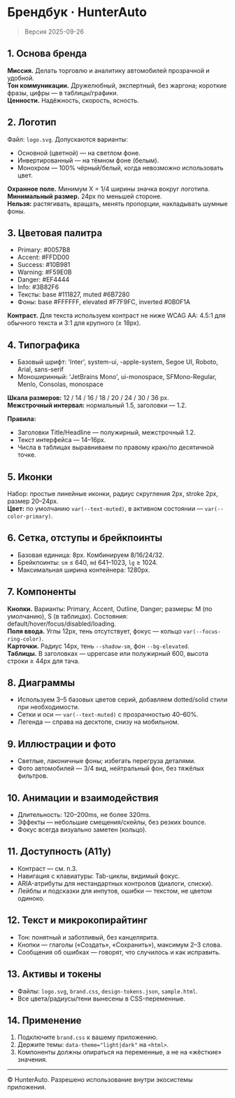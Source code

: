 # Брендбук · HunterAuto

> Версия 2025-09-26

## 1. Основа бренда
**Миссия.** Делать торговлю и аналитику автомобилей прозрачной и удобной.  
**Тон коммуникации.** Дружелюбный, экспертный, без жаргона; короткие фразы, цифры — в таблицы/графики.  
**Ценности.** Надёжность, скорость, ясность.

## 2. Логотип
Файл: `logo.svg`. Допускаются варианты:
- Основной (цветной) — на светлом фоне.
- Инвертированный — на тёмном фоне (белым).
- Монохром — 100% чёрный/белый, когда невозможно использовать цвет.

**Охранное поле.** Минимум X = 1/4 ширины значка вокруг логотипа.  
**Минимальный размер.** 24px по меньшей стороне.  
**Нельзя:** растягивать, вращать, менять пропорции, накладывать шумные фоны.

## 3. Цветовая палитра
- Primary: #0057B8
- Accent: #FFDD00
- Success: #10B981
- Warning: #F59E0B
- Danger: #EF4444
- Info: #3B82F6
- Тексты: base #111827, muted #6B7280
- Фоны: base #FFFFFF, elevated #F7F9FC, inverted #0B0F1A

**Контраст.** Для текста используем контраст не ниже WCAG AA: 4.5:1 для обычного текста и 3:1 для крупного (≥ 18px).

## 4. Типографика
- Базовый шрифт: 'Inter', system-ui, -apple-system, Segoe UI, Roboto, Arial, sans-serif
- Моноширинный: 'JetBrains Mono', ui-monospace, SFMono-Regular, Menlo, Consolas, monospace

**Шкала размеров:** 12 / 14 / 16 / 18 / 20 / 24 / 30 / 36 px.  
**Межстрочный интервал:** нормальный 1.5, заголовки — 1.2.

**Правила:**
- Заголовки Title/Headline — полужирный, межстрочный 1.2.
- Текст интерфейса — 14–16px.
- Числа в таблицах выравниваем по правому краю/по десятичной точке.

## 5. Иконки
Набор: простые линейные иконки, радиус скругления 2px, stroke 2px, размер 20–24px.  
**Цвет:** по умолчанию `var(--text-muted)`, в активном состоянии — `var(--color-primary)`.

## 6. Сетка, отступы и брейкпоинты
- Базовая единица: 8px. Комбинируем 8/16/24/32.  
- Брейкпоинты: `sm` ≤ 640, `md` 641–1023, `lg` ≥ 1024.  
- Максимальная ширина контейнера: 1280px.

## 7. Компоненты
**Кнопки.** Варианты: Primary, Accent, Outline, Danger; размеры: M (по умолчанию), S (в таблицах). Состояния: default/hover/focus/disabled/loading.  
**Поля ввода.** Углы 12px, тень отсутствует, фокус — кольцо `var(--focus-ring-color)`.  
**Карточки.** Радиус 14px, тень `--shadow-sm`, фон `--bg-elevated`.  
**Таблицы.** В заголовках — uppercase или полужирный 600, высота строки ≥ 44px для тача.

## 8. Диаграммы
- Используем 3–5 базовых цветов серий, добавляем dotted/solid стили при необходимости.  
- Сетки и оси — `var(--text-muted)` с прозрачностью 40–60%.  
- Легенда — справа на десктопе, снизу на мобильном.

## 9. Иллюстрации и фото
- Светлые, лаконичные фоны; избегать перегруза деталями.  
- Фото автомобилей — 3/4 вид, нейтральный фон, без тяжёлых фильтров.

## 10. Анимации и взаимодействия
- Длительность: 120–200ms, не более 320ms.  
- Эффекты — небольшие смещения/скейлы, без резких bounce.  
- Фокус всегда визуально заметен (кольцо).

## 11. Доступность (A11y)
- Контраст — см. п.3.  
- Навигация с клавиатуры: Tab-циклы, видимый фокус.  
- ARIA-атрибуты для нестандартных контролов (диалоги, списки).  
- Лейблы и подсказки для инпутов, ошибки — текстом, не цветом одиноко.

## 12. Текст и микрокопирайтинг
- Тон: понятный и заботливый, без канцелярита.  
- Кнопки — глаголы («Создать», «Сохранить»), максимум 2–3 слова.  
- Сообщения об ошибках — говорят, что случилось и как исправить.

## 13. Активы и токены
- Файлы: `logo.svg`, `brand.css`, `design-tokens.json`, `sample.html`.  
- Все цвета/радиусы/тени вынесены в CSS-переменные.

## 14. Применение
1. Подключите `brand.css` к вашему приложению.  
2. Держите темы: `data-theme="light|dark"` на `<html>`.  
3. Компоненты должны опираться на переменные, а не на «жёсткие» значения.

---

© HunterAuto. Разрешено использование внутри экосистемы приложения.